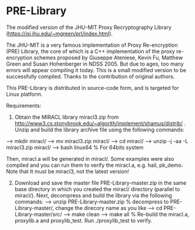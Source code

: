 # PRE-Library
The modified version of the JHU-MIT Proxy Recryptography Library (https://isi.jhu.edu/~mgreen/prl/index.html).

The JHU-MIT is a very famous implementation of Proxy Re-encryption (PRE) Library, the core of which is a C++ implementation of the proxy re-encryption schemes proposed by Giuseppe Ateniese, Kevin Fu, Matthew Green and Susan Hohenberger in NDSS 2005. But due to ages, too many errors will appear compiling it today. This is a small modified version to be successfully compiled. Thanks to the contribution of original authors.

This PRE-Library is distributed in source-code form, and is targeted for Linux
platform.

Requirements:
1. Obtain the MIRACL library miracl3.zip from http://www3.cs.stonybrook.edu/~algorith/implement/shamus/distrib/
. Unzip and build the library archive file using
the following commands:

 --> mkdir miracl/
 --> mv miracl3.zip miracl/
 --> cd miracl/
 --> unzip -j -aa -L miracl3.zip miracl/
 --> bash linux64 % For 64bits system
 
 Then, miracl.a will be generated in miracl/. Some examples were also compiled and you can run them to verify the miracl.a, e.g. hail, pk_demo. Note that It must be miracl3, not the latest version!
 
 2. Download and save the master file PRE-Library-master.zip in the same base directory in which
you created the miracl/ directory (parallel to miracl/). Next, decompress and build the library
via the following commands:
--> unzip PRE-Library-master.zip  % decompress to PRE-Library-master/, change the direcory name as you like
--> cd PRE-Library-master/src/
--> make clean
--> make all  % Re-build the miracl.a, proxylib.a and proxylib_test. Run ./proxylib_test to verify.
